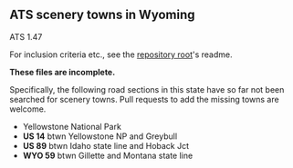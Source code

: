 ## ATS scenery towns in Wyoming

ATS 1.47

For inclusion criteria etc., see the [repository root](../../../)'s readme.

**These files are incomplete.**

Specifically, the following road sections in this state have so far not been
searched for scenery towns. Pull requests to add the missing towns are welcome.

- Yellowstone National Park
- **US 14** btwn Yellowstone NP and Greybull
- **US 89** btwn Idaho state line and Hoback Jct
- **WYO 59** btwn Gillette and Montana state line
